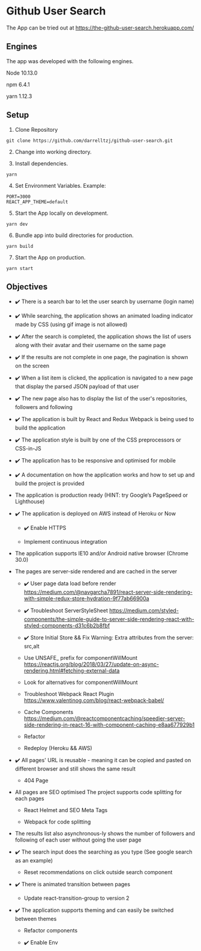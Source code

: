 # Github User Search

The App can be tried out at https://the-github-user-search.herokuapp.com/

## Engines

The app was developed with the following engines.

 Node 10.13.0

 npm 6.4.1

 yarn 1.12.3

## Setup

1) Clone Repository
```
git clone https://github.com/darrelltzj/github-user-search.git
```

2) Change into working directory.

3) Install dependencies.

```
yarn
```

4) Set Environment Variables. Example:

```
PORT=3000
REACT_APP_THEME=default
```

5) Start the App locally on development.

```
yarn dev
```

6) Bundle app into build directories for production.

```
yarn build
```

7) Start the App on production.

```
yarn start
```

## Objectives

* ✔️ There is a search bar to let the user search by username (login name)

* ✔️ While searching, the application shows an animated loading indicator made by CSS (using gif image is not allowed)

* ✔️ After the search is completed, the application shows the list of users along with their avatar and their username on the same page

* ✔️ If the results are not complete in one page, the pagination is shown on the screen

* ✔️ When a list item is clicked, the application is navigated to a new page that display the parsed JSON payload of that user

* ✔️ The new page also has to display the list of the user's repositories, followers and following

* ✔️ The application is built by React and Redux
Webpack is being used to build the application

* ✔️ The application style is built by one of the CSS preprocessors or CSS-in-JS

* ✔️ The application has to be responsive and optimised for mobile

* ✔️ A documentation on how the application works and how to set up and build the project is provided

* The application is production ready (HINT: try Google’s PageSpeed or Lighthouse)

* ✔️ The application is deployed on AWS instead of Heroku or Now

    * ✔️ Enable HTTPS

    * Implement continuous integration

* The application supports IE10 and/or Android native browser (Chrome 30.0)

* The pages are server-side rendered and are cached in the server

    * ✔️ User page data load before render
    https://medium.com/@navgarcha7891/react-server-side-rendering-with-simple-redux-store-hydration-9f77ab66900a

    * ✔️ Troubleshoot ServerStyleSheet
    https://medium.com/styled-components/the-simple-guide-to-server-side-rendering-react-with-styled-components-d31c6b2b8fbf

    * ✔️ Store Initial Store && Fix Warning: Extra attributes from the server: src,alt

    * Use UNSAFE_ prefix for componentWillMount
    https://reactjs.org/blog/2018/03/27/update-on-async-rendering.html#fetching-external-data

    * Look for alternatives for componentWillMount

    * Troubleshoot Webpack React Plugin
    https://www.valentinog.com/blog/react-webpack-babel/

    * Cache Components
    https://medium.com/@reactcomponentcaching/speedier-server-side-rendering-in-react-16-with-component-caching-e8aa677929b1

    * Refactor

    * Redeploy (Heroku && AWS)

* ✔️ All pages' URL is reusable - meaning it can be copied and pasted on different browser and still shows the same result

    * 404 Page

* All pages are SEO optimised
The project supports code splitting for each pages

    * React Helmet and SEO Meta Tags

    * Webpack for code splitting

* The results list also asynchronous-ly shows the number of followers and following of each user without going the user page

* ✔️ The search input does the searching as you type (See google search as an example)

    * Reset recommendations on click outside search component

* ✔️ There is animated transition between pages

    * Update react-transition-group to version 2

* ✔️ The application supports theming and can easily be switched between themes

    * Refactor components

    * ✔️ Enable Env
